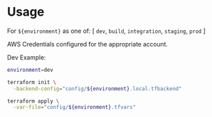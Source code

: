 # Usage

For `${environment}` as one of: [ `dev`, `build`, `integration`, `staging`, `prod` ]

AWS Credentials configured for the appropriate account.

Dev Example:

```bash
environment=dev

terraform init \
  -backend-config="config/${environment}.local.tfbackend"

terraform apply \
  -var-file="config/${environment}.tfvars"
```
